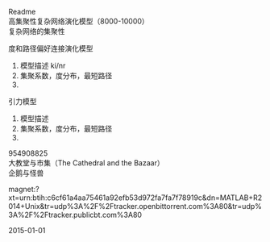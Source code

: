 Readme    
高集聚性复杂网络演化模型（8000-10000）    
复杂网络的集聚性    

度和路径偏好连接演化模型  
1. 模型描述 ki/nr    
2. 集聚系数，度分布，最短路径    
3. 
引力模型         
1. 模型描述       
2. 集聚系数，度分布，最短路径
3. 
  
954908825    
大教堂与市集（The Cathedral and the Bazaar）    
企鹅与怪兽     
     

magnet:?xt=urn:btih:c6cf61a4aa75461a92efb53d972fa7fa7f78919c&dn=MATLAB+R2014+Unix&tr=udp%3A%2F%2Ftracker.openbittorrent.com%3A80&tr=udp%3A%2F%2Ftracker.publicbt.com%3A80     

2015-01-01

